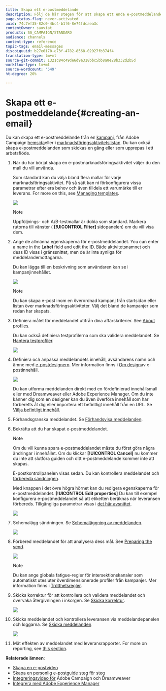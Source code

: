 ```yaml
---
title: Skapa ett e-postmeddelande
description: Följ de här stegen för att skapa ett enda e-postmeddelande i Adobe Campaign.
page-status-flag: never-activated
uuid: 74c7ef35-82c0-4bc4-b1f6-8e74fdcaea3c
contentOwner: sauviat
products: SG_CAMPAIGN/STANDARD
audience: channels
content-type: reference
topic-tags: email-messages
discoiquuid: b27e0170-e73f-4782-8568-02927fb374f4
translation-type: tm+mt
source-git-commit: 1321c84c49de6d9a318bbc5bb8a0e28b332d2b5d
workflow-type: tm+mt
source-wordcount: '549'
ht-degree: 20%

---
```



# Skapa ett e-postmeddelande{#creating-an-email}

Du kan skapa ett e-postmeddelande från en [kampanj](../../start/using/marketing-activities.md#creating-a-marketing-activity), från Adobe Campaign [hemsida](../../start/using/interface-description.md#home-page)eller i [marknadsföringsaktivitetslistan](../../start/using/marketing-activities.md#about-marketing-activities). Du kan också skapa e-postmeddelanden som skickas en gång eller som upprepas i ett arbetsflöde.

1. När du har börjat skapa en e-postmarknadsföringsaktivitet väljer du den mall du vill använda.

   Som standard kan du välja bland flera mallar för varje marknadsföringsaktivitet. På så sätt kan ni förkonfigurera vissa parametrar efter era behov och även tilldela ett varumärke till er leverans. For more on this, see [Managing templates](../../start/using/marketing-activity-templates.md).

   ![](assets/email_creation_1.png)

   >[!NOTE]
   >
   >Uppföljnings- och A/B-testmallar är dolda som standard. Markera rutorna till vänster ( **[!UICONTROL Filter]** sidopanelen) om du vill visa dem.

1. Ange de allmänna egenskaperna för e-postmeddelandet. You can enter a name in the **Label** field and edit the ID. Både aktivitetsnamnet och dess ID visas i gränssnittet, men de är inte synliga för meddelandemottagarna.

   Du kan lägga till en beskrivning som användaren kan se i kampanjinnehållet.

   ![](assets/email_creation_2.png)

   >[!NOTE]
   >
   >Du kan skapa e-post inom en överordnad kampanj från startsidan eller listan över marknadsföringsaktiviteter. Välj det bland de kampanjer som redan har skapats.

1. Definiera målet för meddelandet utifrån dina affärskriterier. See [About profiles](../../audiences/using/about-profiles.md).

   Du kan också definiera testprofilerna som ska validera meddelandet. Se [Hantera testprofiler](../../audiences/using/managing-test-profiles.md).

   ![](assets/email_creation_3.png)

1. Definiera och anpassa meddelandets innehåll, avsändarens namn och ämne med [e-postdesignern](../../designing/using/designing-content-in-adobe-campaign.md). Mer information finns i [Om design](../../designing/using/designing-content-in-adobe-campaign.md)av e-postinnehåll.

   ![](assets/email_creation_4.png)

   Du kan utforma meddelanden direkt med en fördefinierad innehållsmall eller med Dreamweaver eller Adobe Experience Manager. Om du inte känner dig som en designer kan du även överföra innehåll som har förberetts åt dig eller importera ett befintligt innehåll från en URL. Se [Välja befintligt innehåll](../../designing/using/using-existing-content.md).

1. Förhandsgranska meddelandet. Se [Förhandsvisa meddelanden](../../sending/using/previewing-messages.md).
1. Bekräfta att du har skapat e-postmeddelandet.

   >[!NOTE]
   >
   >Om du vill kunna spara e-postmeddelandet måste du först göra några ändringar i innehållet. Om du klickar **[!UICONTROL Cancel]** nu kommer du inte att slutföra guiden och ditt e-postmeddelande kommer inte att skapas.

   E-postkontrollpanelen visas sedan. Du kan kontrollera meddelandet och [förbereda sändningen](../../sending/using/preparing-the-send.md).

   Med knappen i det övre högra hörnet kan du redigera egenskaperna för e-postmeddelandet. **[!UICONTROL Edit properties]** Du kan till exempel konfigurera e-postmeddelandet så att etiketten beräknas när leveransen förbereds.  Tillgängliga parametrar visas i [det här avsnittet](../../administration/using/configuring-email-channel.md#list-of-email-properties).

   ![](assets/delivery_dashboard_2.png)

1. Schemalägg sändningen. Se [Schemaläggning av meddelanden](../../sending/using/about-scheduling-messages.md).

   ![](assets/delivery_planning.png)

1. Förbered meddelandet för att analysera dess mål. See [Preparing the send](../../sending/using/confirming-the-send.md).

   ![](assets/preparing_delivery_2.png)

   >[!NOTE]
   >
   >Du kan ange globala fatigue-regler för intersektionskanaler som automatiskt utesluter överdimensionerade profiler från kampanjer. Mer information finns i [Trötthetsregler](../../sending/using/fatigue-rules.md).

1. Skicka korrektur för att kontrollera och validera meddelandet och övervaka återgivningen i inkorgen. Se [Skicka korrektur](../../sending/using/sending-proofs.md).

   ![](assets/bat_select.png)

1. Skicka meddelandet och kontrollera leveransen via meddelandepanelen och loggarna. Se [Skicka meddelanden](../../sending/using/confirming-the-send.md).

   ![](assets/confirm_delivery.png)

1. Mät effekten av meddelandet med leveransrapporter. For more on reporting, see [this section](../../reporting/using/about-dynamic-reports.md).

**Relaterade ämnen**:

* [Skapa en e-postvideo](https://docs.adobe.com/content/help/en/campaign-learn/campaign-standard-tutorials/getting-started/create-email-from-homepage.html)
* [Skapa en personlig e-postguide](https://helpx.adobe.com/se/campaign/kb/acs-get-started-with-emails.html) steg för steg
* [Integreringsvideo för](https://docs.adobe.com/content/help/sv-SE/campaign-standard-learn/tutorials/designing-content/email-designer/dreamweaver-integration.html) Adobe Campaign och Dreamweaver
* [Integrera med Adobe Experience Manager](../../integrating/using/integrating-with-experience-manager.md)
